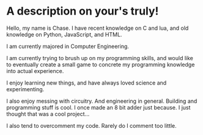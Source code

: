 # A description on your's truly!
Hello, my name is Chase. I have recent knowledge on C and lua, and old knowledge on Python, JavaScript, and HTML.

I am currently majored in Computer Engineering.

I am currently trying to brush up on my programming skills, and would like to eventually create a small game to concrete my programming knowledge into actual experience.

I enjoy learning new things, and have always loved science and experimenting.

I also enjoy messing with circuitry. And engineering in general. Building and programming stuff is cool.
I once made an 8 bit adder just because. I just thought that was a cool project...

I also tend to overcomment my code. Rarely do I comment too little.

